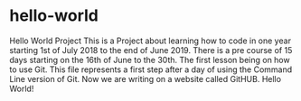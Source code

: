 # hello-world
Hello World Project
This is a Project about learning how to code in one year starting 1st of July 2018 to the end of June 2019.
There is a pre course of 15 days starting on the 16th of June to the 30th.
The first lesson being on how to use Git.
This file represents a first step after a day of using the Command Line version of Git.
Now we are writing on a website called GitHUB.
Hello World!
